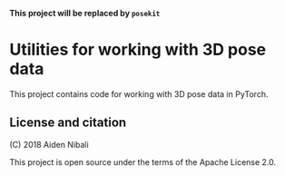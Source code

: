 **This project will be replaced by `posekit`**

# Utilities for working with 3D pose data

This project contains code for working with 3D pose data in PyTorch.


## License and citation

(C) 2018 Aiden Nibali

This project is open source under the terms of the Apache License 2.0.
